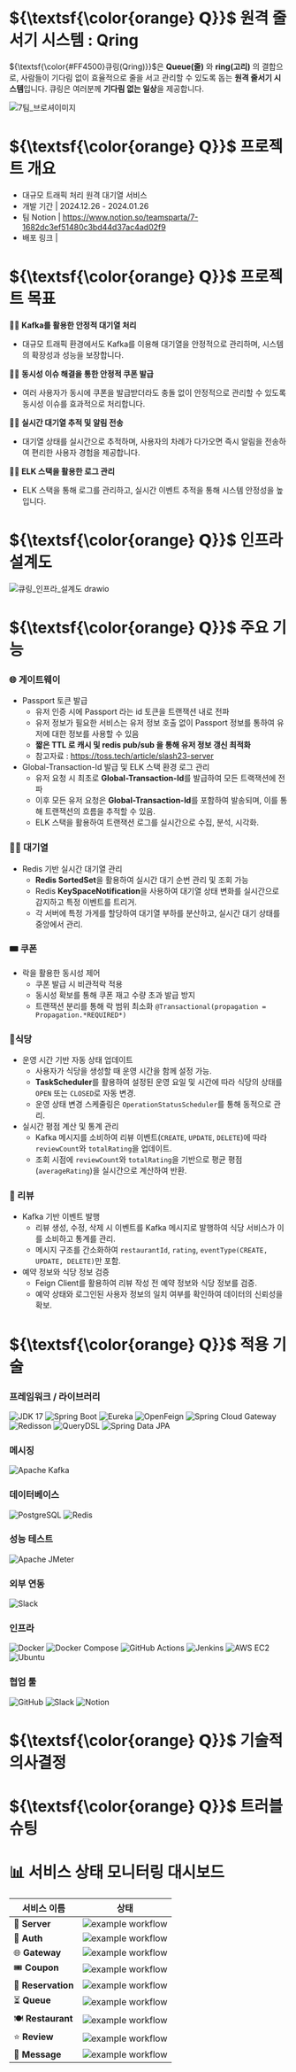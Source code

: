 # ${\textsf{\color{orange} 𝗤}}$ 원격 줄서기 시스템 : Qring
${\textsf{\color{#FF4500}큐링(Qring)}}$은 **Queue(줄)** 와 **ring(고리)** 의 결합으로, 사람들이 기다림 없이 효율적으로 줄을 서고 관리할 수 있도록 돕는 **원격 줄서기 시스템**입니다. 
큐링은 여러분께 **기다림 없는 일상**을 제공합니다.

![7팀_브로셔이미지](https://github.com/user-attachments/assets/70f91b4c-d551-4b2b-88a0-3cce5c8a3d0f)

# ${\textsf{\color{orange} 𝗤}}$ 프로젝트 개요
- 대규모 트래픽 처리 원격 대기열 서비스
- 개발 기간 | 2024.12.26 - 2024.01.26
- 팀 Notion | https://www.notion.so/teamsparta/7-1682dc3ef51480c3bd44d37ac4ad02f9
- 배포 링크 | 

# ${\textsf{\color{orange} 𝗤}}$ 프로젝트 목표
🧍🏻 **Kafka를 활용한 안정적 대기열 처리**

- 대규모 트래픽 환경에서도 Kafka를 이용해 대기열을 안정적으로 관리하며, 시스템의 확장성과 성능을 보장합니다.

🧍‍♂️ **동시성 이슈 해결을 통한 안정적 쿠폰 발급**

- 여러 사용자가 동시에 쿠폰을 발급받더라도 충돌 없이 안정적으로 관리할 수 있도록 동시성 이슈를 효과적으로 처리합니다.

🧍🏻 **실시간 대기열 추적 및 알림 전송**

- 대기열 상태를 실시간으로 추적하며, 사용자의 차례가 다가오면 즉시 알림을 전송하여 편리한 사용자 경험을 제공합니다.

🧍‍♂️ **ELK 스택을 활용한 로그 관리**

- ELK 스택을 통해 로그를 관리하고, 실시간 이벤트 추적을 통해 시스템 안정성을 높입니다.

# ${\textsf{\color{orange} 𝗤}}$ 인프라 설계도
![큐링_인프라_설계도 drawio](https://github.com/user-attachments/assets/2d9ca5b3-3309-4122-8102-e9f8399c9b08)

# ${\textsf{\color{orange} 𝗤}}$ 주요 기능
### 🌐 게이트웨이
- Passport 토큰 발급
    - 유저 인증 시에 Passport 라는 id 토큰을 트랜잭션 내로 전파
    - 유저 정보가 필요한 서비스는 유저 정보 호출 없이 Passport 정보를 통하여 유저에 대한 정보를 사용할 수 있음
    - **짧은 TTL 로 캐시 및 redis pub/sub 을 통해 유저 정보 갱신 최적화**
    - 참고자료 : https://toss.tech/article/slash23-server
- Global-Transaction-Id 발급 및 ELK 스택 환경 로그 관리
    - 유저 요청 시 최초로 **Global-Transaction-Id**를 발급하여 모든 트랙잭션에 전파
    - 이후 모든 유저 요청은 **Global-Transaction-Id**를 포함하여 발송되며, 이를 통해 트랜잭션의 흐름을 추적할 수 있음.
    - ELK 스택을 활용하여 트랜잭션 로그를 실시간으로 수집, 분석, 시각화.

### 🧍🏻 대기열
- Redis 기반 실시간 대기열 관리
    - **Redis SortedSet**을 활용하여 실시간 대기 순번 관리 및 조회 가능
    - Redis **KeySpaceNotification**을 사용하여 대기열 상태 변화를 실시간으로 감지하고 특정 이벤트를 트리거.
    - 각 서버에 특정 가게를 할당하여 대기열 부하를 분산하고, 실시간 대기 상태를 중앙에서 관리.

### 🎟️ 쿠폰
- 락을 활용한 동시성 제어
    - 쿠폰 발급 시 비관적락 적용
    - 동시성 확보를 통해 쿠폰 재고 수량 초과 발급 방지
    - 트랜잭션 분리를 통해 락 범위 최소화
      `@Transactional(propagation = Propagation.*REQUIRED*)`

### 🍴식당
- 운영 시간 기반 자동 상태 업데이트
    - 사용자가 식당을 생성할 때 운영 시간을 함께 설정 가능.
    - **TaskScheduler**를 활용하여 설정된 운영 요일 및 시간에 따라 식당의 상태를 `OPEN` 또는 `CLOSED`로 자동 변경.
    - 운영 상태 변경 스케줄링은 `OperationStatusScheduler`를 통해 동적으로 관리.
- 실시간 평점 계산 및 통계 관리
    - Kafka 메시지를 소비하여 리뷰 이벤트(`CREATE`, `UPDATE`, `DELETE`)에 따라 `reviewCount`와 `totalRating`을 업데이트.
    - 조회 시점에 `reviewCount`와 `totalRating`을 기반으로 평균 평점(`averageRating`)을 실시간으로 계산하여 반환.

### 📝 리뷰
- Kafka 기반 이벤트 발행
    - 리뷰 생성, 수정, 삭제 시 이벤트를 Kafka 메시지로 발행하여 식당 서비스가 이를 소비하고 통계를 관리.
    - 메시지 구조를 간소화하여 `restaurantId`, `rating`, `eventType(CREATE, UPDATE, DELETE)`만 포함.
- 예약 정보와 식당 정보 검증
    - Feign Client를 활용하여 리뷰 작성 전 예약 정보와 식당 정보를 검증.
    - 예약 상태와 로그인된 사용자 정보의 일치 여부를 확인하여 데이터의 신뢰성을 확보.

# ${\textsf{\color{orange} 𝗤}}$ 적용 기술 
### 프레임워크 / 라이브러리
![JDK 17](https://img.shields.io/badge/JDK-17-007396?style=flat-square&logo=java&logoColor=white)
![Spring Boot](https://img.shields.io/badge/Spring%20Boot-3.4.1-6DB33F?style=flat-square&logo=springboot&logoColor=white)
![Eureka](https://img.shields.io/badge/Eureka-6DB33F?style=flat-square&logo=spring&logoColor=white)
![OpenFeign](https://img.shields.io/badge/OpenFeign-6DB33F?style=flat-square&logo=spring&logoColor=white)
![Spring Cloud Gateway](https://img.shields.io/badge/Spring%20Cloud%20Gateway-6DB33F?style=flat-square&logo=spring&logoColor=white)
![Redisson](https://img.shields.io/badge/Redisson-DC382D?style=flat-square&logo=redis&logoColor=white)
![QueryDSL](https://img.shields.io/badge/QueryDSL-5.0.0-6DB33F?style=flat-square&logo=spring&logoColor=white)
![Spring Data JPA](https://img.shields.io/badge/Spring%20Data%20JPA-6DB33F?style=flat-square&logo=spring&logoColor=white)

### 메시징
![Apache Kafka](https://img.shields.io/badge/Apache%20Kafka-231F20?style=flat-square&logo=apachekafka&logoColor=white)

### 데이터베이스
![PostgreSQL](https://img.shields.io/badge/PostgreSQL-16.4-336791?style=flat-square&logo=postgresql&logoColor=white)
![Redis](https://img.shields.io/badge/Redis-DC382D?style=flat-square&logo=redis&logoColor=white)

### 성능 테스트
![Apache JMeter](https://img.shields.io/badge/Apache%20JMeter-D22128?style=flat-square&logo=apache&logoColor=white)

### 외부 연동
![Slack](https://img.shields.io/badge/Slack-4A154B?style=flat-square&logo=slack&logoColor=white)

### 인프라
![Docker](https://img.shields.io/badge/Docker-2496ED?style=flat-square&logo=docker&logoColor=white)
![Docker Compose](https://img.shields.io/badge/Docker%20Compose-2496ED?style=flat-square&logo=docker&logoColor=white)
![GitHub Actions](https://img.shields.io/badge/GitHub%20Actions-2088FF?style=flat-square&logo=githubactions&logoColor=white)
![Jenkins](https://img.shields.io/badge/Jenkins-D24939?style=flat-square&logo=jenkins&logoColor=white)
![AWS EC2](https://img.shields.io/badge/AWS%20EC2-FF9900?style=flat-square&logo=amazonaws&logoColor=white)
![Ubuntu](https://img.shields.io/badge/Ubuntu-E95420?style=flat-square&logo=ubuntu&logoColor=white)

### 협업 툴
![GitHub](https://img.shields.io/badge/GitHub-181717?style=flat-square&logo=github&logoColor=white)
![Slack](https://img.shields.io/badge/Slack-4A154B?style=flat-square&logo=slack&logoColor=white)
![Notion](https://img.shields.io/badge/Notion-000000?style=flat-square&logo=notion&logoColor=white)

# ${\textsf{\color{orange} 𝗤}}$ 기술적 의사결정


# ${\textsf{\color{orange} 𝗤}}$ 트러블 슈팅


# 📊 서비스 상태 모니터링 대시보드
| 서비스 이름         | 상태                                                                                  |
|---------------------|---------------------------------------------------------------------------------------|
| 🚀 **Server**       | ![example workflow](https://github.com/7-final-project/server/actions/workflows/gradle.yml/badge.svg) |
| 🔑 **Auth**         | ![example workflow](https://github.com/7-final-project/auth/actions/workflows/gradle.yml/badge.svg)   |
| 🌐 **Gateway**      | ![example workflow](https://github.com/7-final-project/gateway/actions/workflows/gradle.yml/badge.svg) |
| 🎟️ **Coupon**      | ![example workflow](https://github.com/7-final-project/coupon/actions/workflows/gradle.yml/badge.svg) |
| 📅 **Reservation**  | ![example workflow](https://github.com/7-final-project/reservation/actions/workflows/gradle.yml/badge.svg) |
| ⏳ **Queue**        | ![example workflow](https://github.com/7-final-project/queue/actions/workflows/gradle.yml/badge.svg)  |
| 🍽️ **Restaurant**  | ![example workflow](https://github.com/7-final-project/restaurant/actions/workflows/gradle.yml/badge.svg) |
| ⭐ **Review**        | ![example workflow](https://github.com/7-final-project/review/actions/workflows/gradle.yml/badge.svg) |
| 💬 **Message**      | ![example workflow](https://github.com/7-final-project/message/actions/workflows/gradle.yml/badge.svg) |
